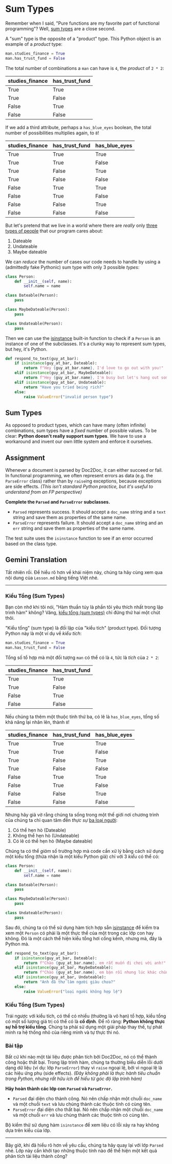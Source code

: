 # Sum Types

Remember when I said, "Pure functions are my favorite part of functional programming"? Well, [sum types](https://en.wikipedia.org/wiki/Tagged_union) are a close second.

A "sum" type is the opposite of a "product" type. This Python object is an example of a _product_ type:

```py
man.studies_finance = True
man.has_trust_fund = False
```

The total number of combinations a `man` can have is `4`, the _product_ of `2 * 2`:

| studies_finance | has_trust_fund |
|----------------|----------------|
| True           | True           |
| True           | False          |
| False          | True           |
| False          | False          |

If we add a third attribute, perhaps a `has_blue_eyes` boolean, the total number of possibilities multiplies again, to `8`!

| studies_finance | has_trust_fund | has_blue_eyes |
|----------------|----------------|---------------|
| True           | True           | True          |
| True           | True           | False         |
| True           | False          | True          |
| True           | False          | False         |
| False          | True           | True          |
| False          | True           | False         |
| False          | False          | True          |
| False          | False          | False         |

But let's pretend that we live in a world where there are _really_ only [three types of people](https://www.youtube.com/watch?v=tEt0IuQJX2o) that our program cares about:

1. Dateable
2. Undateable
3. Maybe dateable

We can _reduce_ the number of cases our code needs to handle by using a (admittedly fake Pythonic) sum type with only 3 possible _types_:

```py
class Person:
    def __init__(self, name):
        self.name = name

class Dateable(Person):
    pass

class MaybeDateable(Person):
    pass

class Undateable(Person):
    pass
```

Then we can use the [isinstance](https://docs.python.org/3/library/functions.html#isinstance) built-in function to check if a `Person` is an instance of one of the subclasses. It's a clunky way to represent sum types, but hey, it's Python.

```py
def respond_to_text(guy_at_bar):
    if isinstance(guy_at_bar, Dateable):
        return f"Hey {guy_at_bar.name}, I'd love to go out with you!"
    elif isinstance(guy_at_bar, MaybeDateable):
        return f"Hey {guy_at_bar.name}, I'm busy but let's hang out sometime later."
    elif isinstance(guy_at_bar, Undateable):
        return "Have you tried being rich?"
    else:
        raise ValueError("invalid person type")
```

## Sum Types

As opposed to product types, which can have many (often infinite) combinations, sum types have a _fixed_ number of possible values. To be clear: **Python doesn't really support sum types**. We have to use a workaround and invent our own little system and enforce it ourselves.

## Assignment

Whenever a document is parsed by Doc2Doc, it can either succeed or fail. In functional programming, we often represent errors as data (e.g. the `ParseError` class) rather than by `raise`ing exceptions, because exceptions are side effects. _(This isn't standard Python practice, but it's useful to understand from an FP perspective)_

**Complete the `Parsed` and `ParseError` subclasses.**

- `Parsed` represents success. It should accept a `doc_name` string and a `text` string and save them as properties of the same name.
- `ParseError` represents failure. It should accept a `doc_name` string and an `err` string and save them as properties of the same name.

The test suite uses the `isinstance` function to see if an error occurred based on the class type.

## Gemini Translation

Tất nhiên rồi. Để hiểu rõ hơn về khái niệm này, chúng ta hãy cùng xem qua nội dung của `Lesson.md` bằng tiếng Việt nhé.

-----

### Kiểu Tổng (Sum Types)

Bạn còn nhớ khi tôi nói, "Hàm thuần túy là phần tôi yêu thích nhất trong lập trình hàm" không? Vâng, [kiểu tổng (sum types)](https://en.wikipedia.org/wiki/Tagged_union) chỉ đứng thứ hai một chút thôi.

"Kiểu tổng" (sum type) là đối lập của "kiểu tích" (product type). Đối tượng Python này là một ví dụ về *kiểu tích*:

```py
man.studies_finance = True
man.has_trust_fund = False
```

Tổng số tổ hợp mà một đối tượng `man` có thể có là `4`, tức là *tích* của `2 * 2`:

| studies_finance | has_trust_fund |
| :--- | :--- |
| True | True |
| True | False |
| False | True |
| False | False |

Nếu chúng ta thêm một thuộc tính thứ ba, có lẽ là `has_blue_eyes`, tổng số khả năng lại nhân lên, thành `8`!

| studies_finance | has_trust_fund | has_blue_eyes |
| :--- | :--- | :--- |
| True | True | True |
| True | True | False |
| True | False | True |
| True | False | False |
| False | True | True |
| False | True | False |
| False | False | True |
| False | False | False |

Nhưng hãy giả vờ rằng chúng ta sống trong một thế giới nơi chương trình của chúng ta chỉ quan tâm đến *thực sự* [ba loại người](https://www.youtube.com/watch?v=tEt0IuQJX2o):

1. Có thể hẹn hò (Dateable)
2. Không thể hẹn hò (Undateable)
3. Có lẽ có thể hẹn hò (Maybe dateable)

Chúng ta có thể *giảm* số trường hợp mà code cần xử lý bằng cách sử dụng một kiểu tổng (thừa nhận là một kiểu Python giả) chỉ với 3 *kiểu* có thể có:

```py
class Person:
    def __init__(self, name):
        self.name = name

class Dateable(Person):
    pass

class MaybeDateable(Person):
    pass

class Undateable(Person):
    pass
```

Sau đó, chúng ta có thể sử dụng hàm tích hợp sẵn [isinstance](https://docs.python.org/3/library/functions.html#isinstance) để kiểm tra xem một `Person` có phải là một thực thể của một trong các lớp con hay không. Đó là một cách thể hiện kiểu tổng hơi cồng kềnh, nhưng mà, đây là Python mà.

```py
def respond_to_text(guy_at_bar):
    if isinstance(guy_at_bar, Dateable):
        return f"Chào {guy_at_bar.name}, em rất muốn đi chơi với anh!"
    elif isinstance(guy_at_bar, MaybeDateable):
        return f"Chào {guy_at_bar.name}, em bận rồi nhưng lúc khác chúng ta đi chơi nhé."
    elif isinstance(guy_at_bar, Undateable):
        return "Anh đã thử làm người giàu chưa?"
    else:
        raise ValueError("loại người không hợp lệ")
```

### Kiểu Tổng (Sum Types)

Trái ngược với kiểu tích, có thể có nhiều (thường là vô hạn) tổ hợp, kiểu tổng có một số lượng giá trị có thể có là **cố định**. Để rõ ràng: **Python không thực sự hỗ trợ kiểu tổng**. Chúng ta phải sử dụng một giải pháp thay thế, tự phát minh ra hệ thống nhỏ của riêng mình và tự thực thi nó.

### Bài tập

Bất cứ khi nào một tài liệu được phân tích bởi Doc2Doc, nó có thể thành công hoặc thất bại. Trong lập trình hàm, chúng ta thường biểu diễn lỗi dưới dạng dữ liệu (ví dụ: lớp `ParseError`) thay vì `raise` ngoại lệ, bởi vì ngoại lệ là các hiệu ứng phụ (side effects). *(Đây không phải là thực hành tiêu chuẩn trong Python, nhưng rất hữu ích để hiểu từ góc độ lập trình hàm)*

**Hãy hoàn thành các lớp con `Parsed` và `ParseError`.**

- `Parsed` đại diện cho thành công. Nó nên chấp nhận một chuỗi `doc_name` và một chuỗi `text` và lưu chúng thành các thuộc tính có cùng tên.
- `ParseError` đại diện cho thất bại. Nó nên chấp nhận một chuỗi `doc_name` và một chuỗi `err` và lưu chúng thành các thuộc tính có cùng tên.

Bộ kiểm thử sử dụng hàm `isinstance` để xem liệu có lỗi xảy ra hay không dựa trên kiểu của lớp.

-----

Bây giờ, khi đã hiểu rõ hơn về yêu cầu, chúng ta hãy quay lại với lớp `Parsed` nhé. Lớp này cần khởi tạo những thuộc tính nào để thể hiện một kết quả phân tích tài liệu thành công?
